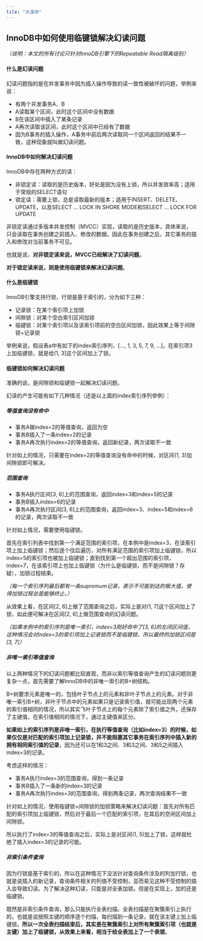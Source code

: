 ```yaml
---
tile: "大溪地"
---
```


## InnoDB中如何使用临键锁解决幻读问题

*（说明：本文的所有讨论只针对InnoDB引擎下的Repeatable Read隔离级别）*

#### 什么是幻读问题

幻读问题指的是在并发事务中因为插入操作导致的读一致性被破坏的问题，举例来说：

* 有两个并发事务A、B
* A读取某个区间，此时这个区间中没有数据
* B在该区间中插入了某条记录
* A再次读取该区间，此时这个区间中已经有了数据
* 因为B事务的插入操作，A事务中前后两次读取同一个区间返回的结果不一致，这种现象就叫做幻读问题。

#### InnoDB中如何解决幻读问题

InnoDB中存在两种方式的读：

* 非锁定读：读取的是历史版本，好处是因为没有上锁，所以并发效率高；适用于常规的SELECT语句
* 锁定读：需要上锁，总是读取最新的版本；适用于INSERT、DELETE、UPDATE，以及SELECT … LOCK IN SHORE MODE和SELECT … LOCK FOR UPDATE

非锁定读通过多版本并发控制（MVCC）实现，读取的是历史版本，具体来说，只会读取在事务创建之前插入、修改的数据。因此在事务创建之后，其它事务的插入和修改对当前事务不可见。

也就是说，**对非锁定读来说，MVCC已经解决了幻读问题**。

**对于锁定读来说，则是使用临键锁来解决幻读问题**。

#### 什么是临键锁

InnoDB引擎支持行锁，行锁是基于索引的，分为如下三种：

* 记录锁：在某个索引项上加锁
* 间隙锁：对某个空白索引区间加锁
* 临键锁：对某个索引项以及该索引项前的空白区间加锁，因此效果上等于间隙锁+记录锁

举例来说，假设表a中有如下的index索引序列，[…, 1, 3, 5, 7, 9, …]，在索引项3上加临键锁，就是给(1, 3]这个区间加上了锁。

#### 临键锁如何解决幻读问题

准确的说，是间隙锁和临键锁一起解决幻读问题。

幻读的产生可能有如下几种情况（还是以上面的index索引序列举例）：

##### 等值查询没有命中

* 事务A做index=2的等值查询，返回为空
* 事务B插入了一条index=2的记录
* 事务A再次执行index=2的等值查询，返回新纪录，两次读取不一致

针对如上的情况，只需要在index=2的等值查询没有命中的时候，对区间(1, 3)加间隙锁即可解决。

##### 范围查询

* 事务A执行区间[3, 6]上的范围查询，返回index=3和index=5的记录
* 事务B插入index=6的记录
* 事务A再次执行区间[3, 6]上的范围查询，返回index=3、index=5和index=6的记录，两次读取不一致

针对如上情况，需要使用临键锁。

首先在索引列表中找到第一个满足范围的索引项，在本例中是index=3，在该索引项上加上临键锁；然后逐个往后遍历，对所有满足范围的索引项加上临键锁，所以index=5的索引项也被加上临键锁；直到找到第一个超出范围的索引项，index=7，在该索引项上也加上临键锁（为什么是临键锁，而不是间隙锁？存疑），加锁过程结束。

*（每一个索引序列最后都有一条supremum记录，表示不可能到达的极大值，使得加锁过程总是能够终止。）*

从效果上看，在区间[2, 6]上做了范围查询之后，实际上是对(1, 7]这个区间加上了锁，如此便可解决在区间[2, 6]上做范围查询的幻读问题。

*（如果本例中的索引序列是唯一索引，index=3刚好命中了[3, 6]的左闭区间值，这种情况会对index=3的索引项加上记录锁而不是临键锁，所以最终的加锁区间是[3, 7]）*

##### 非唯一索引等值查询

以上两种情况下的幻读问题都比较直观，而非以索引等值查询产生的幻读问题则更复杂一点，首先需要了解InnoDB中的非唯一索引的B+树结构。

B+树要求元素是唯一的，包括叶子节点上的元素和非叶子节点上的元素。对于非唯一索引B+树，非叶子节点中的元素如果只是记录索引值，就可能出现两个元素的索引值相同的情况，所以其实飞叶子节点上的每个元素除了索引值之外，还保存了主键值，在索引值相同的情况下，通过主键值来区分。

**如果如上的索引序列是非唯一索引，在执行等值查询（比如index=3）的时候，如果仅仅是对匹配的索引项加上记录锁，并不能阻塞其它事务在索引序列中插入新的拥有相同索引值的记录**，因为还可以在1和3之间、3和3之间、3和5之间插入index=3的记录。

考虑这样的情况：

* 事务A执行index=3的范围查询，得到一条记录
* 事务B插入了一条新的index=3的记录
* 事务A再次执行index=3的范围查询，得到两条记录，两次查询结果不一致

针对如上的情况，使用临键锁+间隙锁的加锁策略来解决幻读问题：首先对所有匹配的索引项加上临键锁，然后对于最后一个匹配的索引项，在其后的空闲区间加上间隙锁。

所以执行了index=3的等值查询之后，实际上是对区间(1, 5)加上了锁，这样就杜绝了插入index=3的记录的可能。

##### 非索引条件查询

因为行锁是基于索引的，所以在这种情况下没法针对查询条件涉及的列加行锁，也就是说插入的新记录，查询条件相关的列值不受控制，显而易见这种不受控制的插入会导致幻读。为了解决这种幻读，只能是对全表加锁。但是在实现上，加的还是临键锁。

既然是非索引条件查询，那么只能执行全表扫描。全表扫描是在聚簇索引上执行的，也就是说按照主键的顺序逐个扫描，每扫描到一条记录，就在该主键上加上临键锁。**所以一次全表扫描结束后，其实是在聚簇索引上对所有聚簇索引项（也就是主键）加上了临键锁，从效果上来看，相当于给全表加上了一个表锁**。